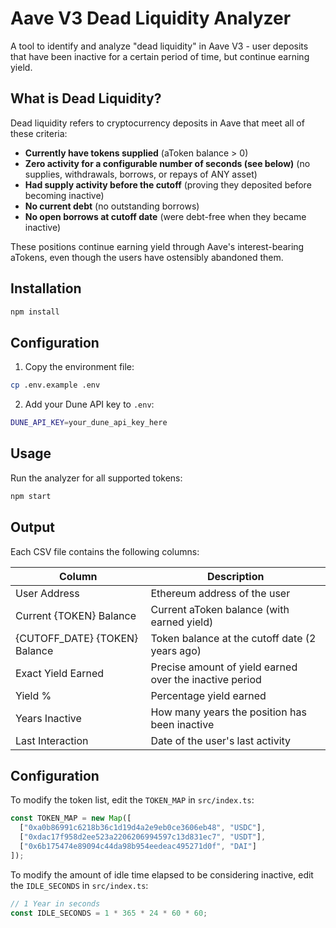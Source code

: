 # Aave V3 Dead Liquidity Analyzer

A tool to identify and analyze "dead liquidity" in Aave V3 - user deposits that have been inactive for a certain period of time, but continue earning yield.

## What is Dead Liquidity?

Dead liquidity refers to cryptocurrency deposits in Aave that meet all of these criteria:
- **Currently have tokens supplied** (aToken balance > 0)
- **Zero activity for a configurable number of seconds (see below)** (no supplies, withdrawals, borrows, or repays of ANY asset)
- **Had supply activity before the cutoff** (proving they deposited before becoming inactive)
- **No current debt** (no outstanding borrows)
- **No open borrows at cutoff date** (were debt-free when they became inactive)

These positions continue earning yield through Aave's interest-bearing aTokens, even though the users have ostensibly abandoned them.

## Installation

```bash
npm install
```

## Configuration

1. Copy the environment file:
```bash
cp .env.example .env
```

2. Add your Dune API key to `.env`:
```bash
DUNE_API_KEY=your_dune_api_key_here
```

## Usage

Run the analyzer for all supported tokens:

```bash
npm start
```

## Output

Each CSV file contains the following columns:

| Column | Description |
|--------|-------------|
| User Address | Ethereum address of the user |
| Current {TOKEN} Balance | Current aToken balance (with earned yield) |
| {CUTOFF_DATE} {TOKEN} Balance | Token balance at the cutoff date (2 years ago) |
| Exact Yield Earned | Precise amount of yield earned over the inactive period |
| Yield % | Percentage yield earned |
| Years Inactive | How many years the position has been inactive |
| Last Interaction | Date of the user's last activity |


## Configuration

To modify the token list, edit the `TOKEN_MAP` in `src/index.ts`:
```typescript
const TOKEN_MAP = new Map([
  ["0xa0b86991c6218b36c1d19d4a2e9eb0ce3606eb48", "USDC"],
  ["0xdac17f958d2ee523a2206206994597c13d831ec7", "USDT"],
  ["0x6b175474e89094c44da98b954eedeac495271d0f", "DAI"]
]);
```

To modify the amount of idle time elapsed to be considering inactive, edit the `IDLE_SECONDS` in `src/index.ts`:
```typescript
// 1 Year in seconds
const IDLE_SECONDS = 1 * 365 * 24 * 60 * 60;
```